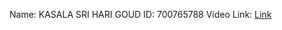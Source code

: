 Name: KASALA SRI HARI GOUD
ID: 700765788
Video Link: [Link](https://github.com/sriharigoud087/ICP/blob/main/video1199469671.mp4)
